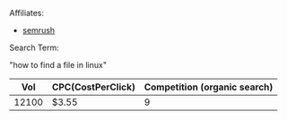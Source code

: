 
Affiliates:
- [semrush](https://www.shareasale.com/shareasale.cfm?merchantID=97231&source=semrushb)

Search Term: 

"how to find a file in linux"

|Vol|CPC(CostPerClick)|Competition (organic search)|
|-|-|-|
|12100|$3.55| 9|

